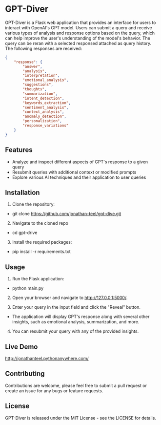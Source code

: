 # GPT-Diver

GPT-Diver is a Flask web application that provides an interface for users to interact with OpenAI's GPT model. Users can submit a query and receive various types of analysis and response options based on the query, which can help improve the user's understanding of the model's behavior. 
The query can be reran with a selected responsed attached as query history. The following responses are received:

```json
{
	"response": {
		"answer",
		"analysis",
		"interpretation",
		"emotional_analysis",
		"suggestions",
		"thoughts",
		"summarization",
		"intent_detection",
		"keywords_extraction",
		"sentiment_analysis",
		"context_analysis",
		"anomaly_detection",
		"personalization",
		"response_variations"
	}
}
```

## Features

- Analyze and inspect different aspects of GPT's response to a given query
- Resubmit queries with additional context or modified prompts
- Explore various AI techniques and their application to user queries

## Installation

1. Clone the repository:
- git clone https://github.com/jonathan-teel/gpt-dive.git

2. Navigate to the cloned repo
- cd gpt-drive

3. Install the required packages:
- pip install -r requirements.txt

## Usage

1. Run the Flask application:
- python main.py

2. Open your browser and navigate to http://127.0.0.1:5000/.

3. Enter your query in the input field and click the "Reveal" button. 
- The application will display GPT's response along with several other insights, such as emotional analysis, summarization, and more.

4. You can resubmit your query with any of the provided insights.

## Live Demo

http://jonathanteel.pythonanywhere.com/

## Contributing

Contributions are welcome, please feel free to submit a pull request or create an issue for any bugs or feature requests.

## License

GPT-Diver is released under the MIT License - see the LICENSE for details.